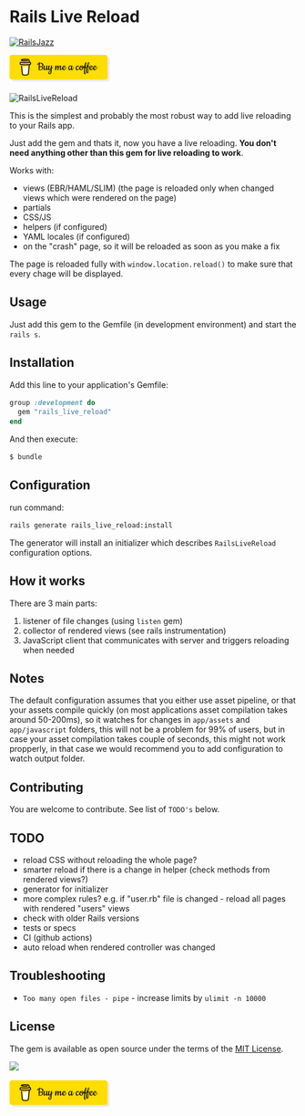 # Rails Live Reload

[![RailsJazz](https://github.com/igorkasyanchuk/rails_time_travel/blob/main/docs/my_other.svg?raw=true)](https://www.railsjazz.com)

[!["Buy Me A Coffee"](https://github.com/igorkasyanchuk/get-smart/blob/main/docs/snapshot-bmc-button-small.png?raw=true)](https://buymeacoffee.com/igorkasyanchuk)

![RailsLiveReload](docs/rails_live_reload.gif)

This is the simplest and probably the most robust way to add live reloading to your Rails app.

Just add the gem and thats it, now you have a live reloading. **You don't need anything other than this gem for live reloading to work**.

Works with:

- views (EBR/HAML/SLIM) (the page is reloaded only when changed views which were rendered on the page)
- partials
- CSS/JS
- helpers (if configured)
- YAML locales (if configured)
- on the "crash" page, so it will be reloaded as soon as you make a fix

The page is reloaded fully with `window.location.reload()` to make sure that every chage will be displayed.

## Usage

Just add this gem to the Gemfile (in development environment) and start the `rails s`.

## Installation

Add this line to your application's Gemfile:

```ruby
group :development do
  gem "rails_live_reload"
end
```

And then execute:
```bash
$ bundle
```

## Configuration

run command:


```bash
rails generate rails_live_reload:install
```
The generator will install an initializer which describes `RailsLiveReload` configuration options.


## How it works

There are 3 main parts:

1) listener of file changes (using `listen` gem)
2) collector of rendered views (see rails instrumentation)
3) JavaScript client that communicates with server and triggers reloading when needed

## Notes

The default configuration assumes that you either use asset pipeline, or that your assets compile quickly (on most applications asset compilation takes around 50-200ms), so it watches for changes in `app/assets` and `app/javascript` folders, this will not be a problem for 99% of users, but in case your asset compilation takes couple of seconds, this might not work propperly, in that case we would recommend you to add configuration to watch output folder.

## Contributing

You are welcome to contribute. See list of `TODO's` below.

## TODO

- reload CSS without reloading the whole page?
- smarter reload if there is a change in helper (check methods from rendered views?)
- generator for initializer
- more complex rules? e.g. if "user.rb" file is changed - reload all pages with rendered "users" views
- check with older Rails versions
- tests or specs
- CI (github actions)
- auto reload when rendered controller was changed

## Troubleshooting

- `Too many open files - pipe` - increase limits by `ulimit -n 10000`

## License

The gem is available as open source under the terms of the [MIT License](https://opensource.org/licenses/MIT).

[<img src="https://github.com/igorkasyanchuk/rails_time_travel/blob/main/docs/more_gems.png?raw=true"
/>](https://www.railsjazz.com/?utm_source=github&utm_medium=bottom&utm_campaign=rails_live_reload)


[!["Buy Me A Coffee"](https://github.com/igorkasyanchuk/get-smart/blob/main/docs/snapshot-bmc-button-small.png?raw=true)](https://buymeacoffee.com/igorkasyanchuk)
